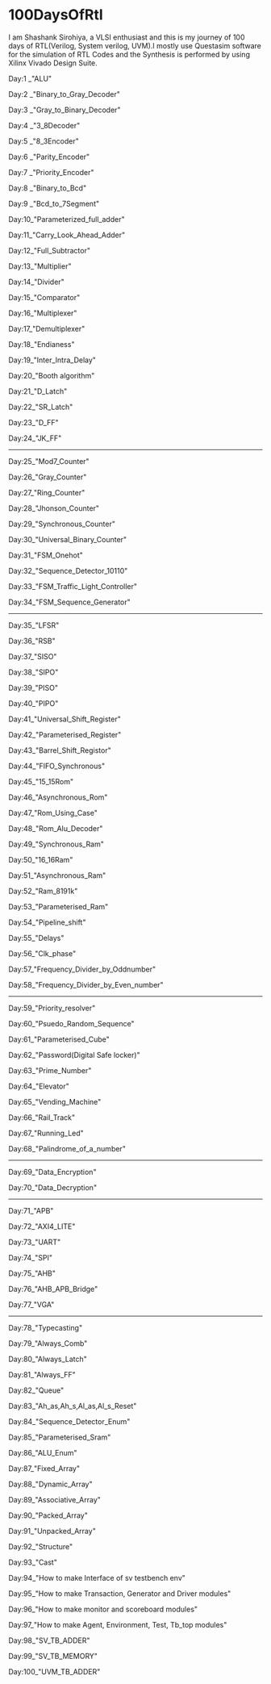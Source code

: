 # 100DaysOfRtl
I am Shashank Sirohiya, a VLSI enthusiast and this is my journey of 100 days of RTL(Verilog, System verilog, UVM).I mostly use Questasim software for the simulation of RTL Codes and the Synthesis is performed by using Xilinx Vivado Design Suite.

Day:1 _"ALU"

Day:2 _"Binary_to_Gray_Decoder"

Day:3 _"Gray_to_Binary_Decoder"

Day:4 _"3_8Decoder"

Day:5 _"8_3Encoder"

Day:6 _"Parity_Encoder"

Day:7 _"Priority_Encoder"

Day:8 _"Binary_to_Bcd"

Day:9 _"Bcd_to_7Segment"

Day:10_"Parameterized_full_adder"

Day:11_"Carry_Look_Ahead_Adder"

Day:12_"Full_Subtractor"

Day:13_"Multiplier"

Day:14_"Divider"

Day:15_"Comparator"

Day:16_"Multiplexer"

Day:17_"Demultiplexer"

Day:18_"Endianess"

Day:19_"Inter_Intra_Delay"

Day:20_"Booth algorithm"

Day:21_"D_Latch"

Day:22_"SR_Latch"

Day:23_"D_FF"

Day:24_"JK_FF"

-----------------------------------------------
Day:25_"Mod7_Counter"

Day:26_"Gray_Counter"

Day:27_"Ring_Counter"

Day:28_"Jhonson_Counter"

Day:29_"Synchronous_Counter"

Day:30_"Universal_Binary_Counter"

Day:31_"FSM_Onehot"

Day:32_"Sequence_Detector_10110"

Day:33_"FSM_Traffic_Light_Controller"

Day:34_"FSM_Sequence_Generator"

----------------------------------------------
Day:35_"LFSR"

Day:36_"RSB"

Day:37_"SISO"

Day:38_"SIPO"

Day:39_"PISO"

Day:40_"PIPO"

Day:41_"Universal_Shift_Register"

Day:42_"Parameterised_Register"

Day:43_"Barrel_Shift_Registor"

Day:44_"FIFO_Synchronous"

Day:45_"15_15Rom"

Day:46_"Asynchronous_Rom"

Day:47_"Rom_Using_Case"

Day:48_"Rom_Alu_Decoder"

Day:49_"Synchronous_Ram" 

Day:50_"16_16Ram" 

Day:51_"Asynchronous_Ram"

Day:52_"Ram_8191k"

Day:53_"Parameterised_Ram"

Day:54_"Pipeline_shift"

Day:55_"Delays"

Day:56_"Clk_phase"

Day:57_"Frequency_Divider_by_Oddnumber"

Day:58_"Frequency_Divider_by_Even_number"

------------------------------------------------
Day:59_"Priority_resolver"

Day:60_"Psuedo_Random_Sequence"

Day:61_"Parameterised_Cube"

Day:62_"Password(Digital Safe locker)"

Day:63_"Prime_Number"

Day:64_"Elevator"

Day:65_"Vending_Machine"

Day:66_"Rail_Track"

Day:67_"Running_Led" 

Day:68_"Palindrome_of_a_number"

--------------------------------------------
Day:69_"Data_Encryption"

Day:70_"Data_Decryption"

-------------------------------------------
Day:71_"APB"

Day:72_"AXI4_LITE"

Day:73_"UART"

Day:74_"SPI"

Day:75_"AHB"

Day:76_"AHB_APB_Bridge"

Day:77_"VGA"

--------------------------------------------
Day:78_"Typecasting"

Day:79_"Always_Comb"

Day:80_"Always_Latch"

Day:81_"Always_FF"

Day:82_"Queue"

Day:83_"Ah_as,Ah_s,Al_as,Al_s_Reset"

Day:84_"Sequence_Detector_Enum"

Day:85_"Parameterised_Sram"

Day:86_"ALU_Enum"

Day:87_"Fixed_Array"

Day:88_"Dynamic_Array"    

Day:89_"Associative_Array" 

Day:90_"Packed_Array" 

Day:91_"Unpacked_Array"   

Day:92_"Structure" 

Day:93_"Cast"   

Day:94_"How to make Interface of sv testbench env" 

Day:95_"How to make Transaction, Generator and Driver modules" 

Day:96_"How to make monitor and scoreboard modules" 

Day:97_"How to make Agent, Environment, Test, Tb_top modules" 

Day:98_"SV_TB_ADDER"

Day:99_"SV_TB_MEMORY"

Day:100_"UVM_TB_ADDER"
